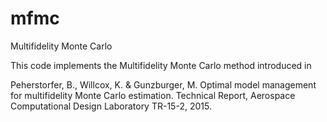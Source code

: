 # mfmc
Multifidelity Monte Carlo

This code implements the Multifidelity Monte Carlo method introduced in

Peherstorfer, B., Willcox, K. & Gunzburger, M. Optimal model management 
for multifidelity Monte Carlo estimation.
Technical Report, Aerospace Computational Design Laboratory TR-15-2, 2015.
